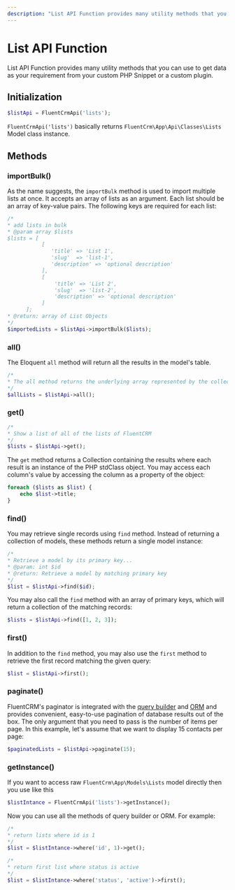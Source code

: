```yaml
---
description: "List API Function provides many utility methods that you can use to get data as your requirement from your custom PHP Snippet or a custom plugin."
---
```


# List API Function

List API Function provides many utility methods that you can use to get data as your requirement from your custom PHP Snippet or a custom plugin.

## Initialization
```php 
$listApi = FluentCrmApi('lists');
```
`FluentCrmApi('lists')` basically returns `FluentCrm\App\Api\Classes\Lists` Model class instance.

## Methods

### importBulk()
As the name suggests, the `importBulk` method is used to import multiple lists at once. It accepts an array of lists as an argument.
Each list should be an array of key-value pairs. The following keys are required for each list:
```php 
/*
* add lists in bulk
* @param array $lists 
$lists = [
           [
              'title' => 'List 1',
              'slug'  => 'list-1',
              'description' => 'optional description'
           ],
           [
               'title' => 'List 2',
               'slug'  => 'list-2',
               'description' => 'optional description'
           ]
      ];
* @return: array of List Objects
*/
$importedLists = $listApi->importBulk($lists);
```

### all()
The Eloquent `all` method will return all the results in the model's table.
```php 
/*
* The all method returns the underlying array represented by the collection of Lists
*/
$allLists = $listApi->all();
```

### get()
```php 
/*
* Show a list of all of the lists of FluentCRM
*/
$lists = $listApi->get();
```
The `get` method returns a Collection containing the results where each result is an instance of the PHP stdClass object.
You may access each column's value by accessing the column as a property of the object:
```php
foreach ($lists as $list) {
    echo $list->title;
}
```

### find()
You may retrieve single records using `find` method. Instead of returning a collection of models, these methods return 
a single model instance:
```php 
/*
* Retrieve a model by its primary key...
* @param: int $id 
* @return: Retrieve a model by matching primary key
*/
$list = $listApi->find($id);
```
You may also call the `find` method with an array of primary keys, which will return a collection of the matching records:
```php
$lists = $listApi->find([1, 2, 3]);
```
### first()
In addition to the `find` method, you may also use the `first` method to retrieve the first record matching the given query:
```php 
$list = $listApi->first();
```

### paginate()
FluentCRM's paginator is integrated with the [query builder](/database/query-builder/) and [ORM](/database/orm/) and provides convenient,
easy-to-use pagination of database results out of the box. The only argument that you need to pass is the number of items per page.
In this example, let's assume that we want to display 15 contacts per page:
```php 
$paginatedLists = $listApi->paginate(15);
```

### getInstance()
If you want to access raw `FluentCrm\App\Models\Lists` model directly then you use like this
```php 
$listIntance = FluentCrmApi('lists')->getInstance();
```
Now you can use all the methods of query builder or ORM. For example:
```php 
/*
* return lists where id is 1
*/
$list = $listIntance->where('id', 1)->get(); 

/*
* return first list where status is active
*/
$list = $listIntance->where('status', 'active')->first(); 
```


